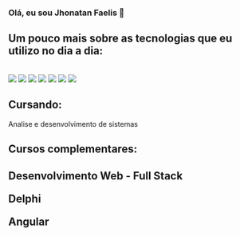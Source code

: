 ### Olá, eu sou Jhonatan Faelis 👋

## Um pouco mais sobre as tecnologias que eu utilizo no dia a dia:

<div style="display: inline_block"> 
<br/>
<img align="center alt="HTML5" src="https://img.shields.io/badge/HTML5-E34F26?style=for-the-badge&logo=html5&logoColor=white" />
<img align="center alt="CSS" src="https://img.shields.io/badge/CSS-239120?&style=for-the-badge&logo=css3&logoColor=white" />
<img align="center alt="JS" src="https://img.shields.io/badge/JavaScript-F7DF1E?style=for-the-badge&logo=javascript&logoColor=black" />
<img align="center alt="C#" src="https://img.shields.io/badge/cSharp-777BB4?style=for-the-badge&logo=cSharp&logoColor=white" />
<img align="center alt="ANGULAR" src="https://img.shields.io/badge/Angular-DD0031?style=for-the-badge&logo=angular&logoColor=white" />
<img align="center alt="BOOTSTRAP" src="https://img.shields.io/badge/Bootstrap-563D7C?style=for-the-badge&logo=bootstrap&logoColor=white" />
<img align="center alt="BOOTSTRAP" src="https://img.shields.io/badge/SQL-00000F?style=for-the-badge&logo=sql&logoColor=white" />

</div>

## Cursando:
<p> Analise e desenvolvimento de sistemas<p/>
<h2> Cursos complementares: <h2/>
<p> Desenvolvimento Web - Full Stack <p/>
<p> Delphi <p/>
<p> Angular <p/>

